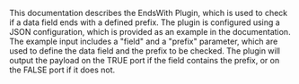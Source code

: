 This documentation describes the EndsWith Plugin, which is used to check if a data field ends with a defined prefix. The plugin is configured using a JSON configuration, which is provided as an example in the documentation. The example input includes a "field" and a "prefix" parameter, which are used to define the data field and the prefix to be checked. The plugin will output the payload on the TRUE port if the field contains the prefix, or on the FALSE port if it does not.

